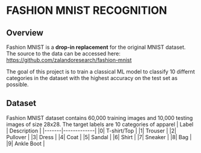# FASHION MNIST RECOGNITION

## Overview
Fashion MNIST is a **drop-in replacement** for the original MNIST dataset. The source to the data can be accessed here: https://github.com/zalandoresearch/fashion-mnist

The goal of this project is to train a classical ML model to classify 10 differnt categories in the dataset with the highest accuracy on the test set as possible. 

## Dataset
Fashion MNIST dataset contains 60,000 training images and 10,000 testing images of size 28x28. The target labels are 10 categories of apparel
| Label | Description |
|-------|-------------|
|0| T-shirt/Top |
|1| Trouser |
|2| Pullover |
|3| Dress |
|4| Coat |
|5| Sandal |
|6| Shirt |
|7| Sneaker |
|8| Bag |
|9| Ankle Boot |
